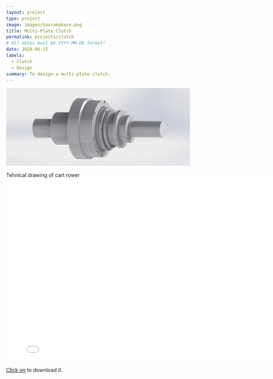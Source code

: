 ```yaml
---
layout: project
type: project
image: images/kavramakare.png
title: Multi-Plate Clutch
permalink: projects/clutch
# All dates must be YYYY-MM-DD format!
date: 2020-06-15
labels:
  - Clutch
  - Design
summary: To design a multi-plate clutch.
---
```


<img class src="../images/kavrama.JPG">



Tehnical drawing of cart rower
<embed src="../images/kavramamontaj.pdf" width="800px" height="500px" />



<p> <a href="../images/clutchreport.pdf" download>Click on</a> to download it.<p>


  
  
